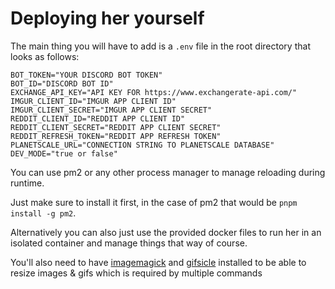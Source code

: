 # Deploying her yourself

The main thing you will have to add is a `.env` file in the root directory that looks as follows:

```.env
BOT_TOKEN="YOUR DISCORD BOT TOKEN"
BOT_ID="DISCORD BOT ID"
EXCHANGE_API_KEY="API KEY FOR https://www.exchangerate-api.com/"
IMGUR_CLIENT_ID="IMGUR APP CLIENT ID"
IMGUR_CLIENT_SECRET="IMGUR APP CLIENT SECRET"
REDDIT_CLIENT_ID="REDDIT APP CLIENT ID"
REDDIT_CLIENT_SECRET="REDDIT APP CLIENT SECRET"
REDDIT_REFRESH_TOKEN="REDDIT APP REFRESH TOKEN"
PLANETSCALE_URL="CONNECTION STRING TO PLANETSCALE DATABASE"
DEV_MODE="true or false"
```

You can use pm2 or any other process manager to manage reloading during runtime.

Just make sure to install it first, in the case of pm2 that would be `pnpm install -g pm2`.

Alternatively you can also just use the provided docker files to run her in an isolated container and manage things that way of course.

You'll also need to have [imagemagick](https://imagemagick.org/script/download.php) and [gifsicle](https://www.lcdf.org/gifsicle/) installed to be able to resize images & gifs which is required by multiple commands

